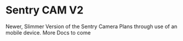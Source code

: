 # Sentry CAM V2
 Newer, Slimmer Version of the Sentry Camera Plans through use of an mobile device. More Docs to come